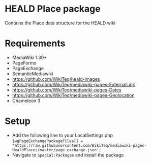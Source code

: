 # HEALD Place package
Contains the Place data structure for the HEALD wiki

# Requirements

* MediaWiki 1.30+
* PageForms
* PageExchange
* SemanticMediawiki
* https://github.com/WikiTeq/heald-images
* https://github.com/WikiTeq/mediawiki-pages-ExternalLink
* https://github.com/WikiTeq/mediawiki-pages-Dates
* https://github.com/WikiTeq/mediawiki-pages-Geolocation
* Chameleon 3

# Setup

* Add the following line to your LocalSettings.php `$wgPageExchangePackageFiles[] = 'https://raw.githubusercontent.com/WikiTeq/mediawiki-pages-HealdPlaces/master/page-exchange.json';`
* Navigate to `Special:Packages` and install the package

